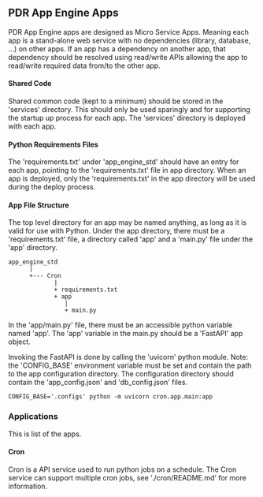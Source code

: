## PDR App Engine Apps

PDR App Engine apps are designed as Micro Service Apps.  Meaning each app is a stand-alone 
web service with no dependencies (library, database, ...) on other apps.  If an app has a
dependency on another app, that dependency should be resolved using read/write APIs allowing 
the app to read/write required data from/to the other app.


#### Shared Code

Shared common code (kept to a minimum) should be stored in the 'services' directory.  This 
should only be used sparingly and for supporting the startup up process for each app.  The 
'services' directory is deployed with each app.


#### Python Requirements Files

The 'requirements.txt' under 'app_engine_std' should have an entry for each app, pointing to 
the 'requirements.txt' file in app directory.  When an app is deployed, only the 
'requirements.txt' in the app directory will be used during the deploy process.


#### App File Structure
The top level directory for an app may be named anything, as long as it is valid for use with Python.
Under the app directory, there must be a 'requirements.txt' file, a directory called 'app' 
and a 'main.py' file under the 'app' directory.

```
app_engine_std
      |  
      +--- Cron
             | 
             + requirements.txt
             + app
                | 
                + main.py
```

In the 'app/main.py' file, there must be an accessible python variable named 'app'.  The 'app'
variable in the main.py should be a 'FastAPI' app object.

Invoking the FastAPI is done by calling the 'uvicorn' python module. Note: the 'CONFIG_BASE' 
environment variable must be set and contain the path to the app configuration directory.  The 
configuration directory should contain the 'app_config.json' and 'db_config.json' files.

`CONFIG_BASE='.configs' python -m uvicorn cron.app.main:app`


### Applications

This is list of the apps.

#### Cron

Cron is a API service used to run python jobs on a schedule. The Cron service 
can support multiple cron jobs, see './cron/README.md' for more information.
